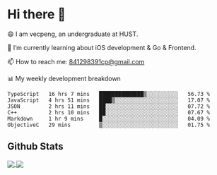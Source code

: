 
# Hi there 👋
😄 I am vecpeng, an undergraduate at HUST.

🌱 I’m currently learning about iOS development & Go & Frontend.

📫 How to reach me: 841298391cp@gmail.com

📊 My weekly development breakdown
<!--START_SECTION:waka-->

```text
TypeScript   16 hrs 7 mins   ██████████████▒░░░░░░░░░░   56.73 %
JavaScript   4 hrs 51 mins   ████▒░░░░░░░░░░░░░░░░░░░░   17.07 %
JSON         2 hrs 11 mins   ██░░░░░░░░░░░░░░░░░░░░░░░   07.72 %
C++          2 hrs 10 mins   ██░░░░░░░░░░░░░░░░░░░░░░░   07.67 %
Markdown     1 hr 9 mins     █░░░░░░░░░░░░░░░░░░░░░░░░   04.09 %
ObjectiveC   29 mins         ▒░░░░░░░░░░░░░░░░░░░░░░░░   01.75 %
```

<!--END_SECTION:waka-->

## Github Stats
<a href="https://github.com/anuraghazra/github-readme-stats">
  <img align="center" src="https://github-readme-stats.vercel.app/api?username=vecpeng&count_private=true&hide=stars" />
</a>
<a href="https://github.com/anuraghazra/convoychat">
  <img align="center" src="https://github-readme-stats.vercel.app/api/top-langs/?username=vecpeng&layout=compact" />
</a>
